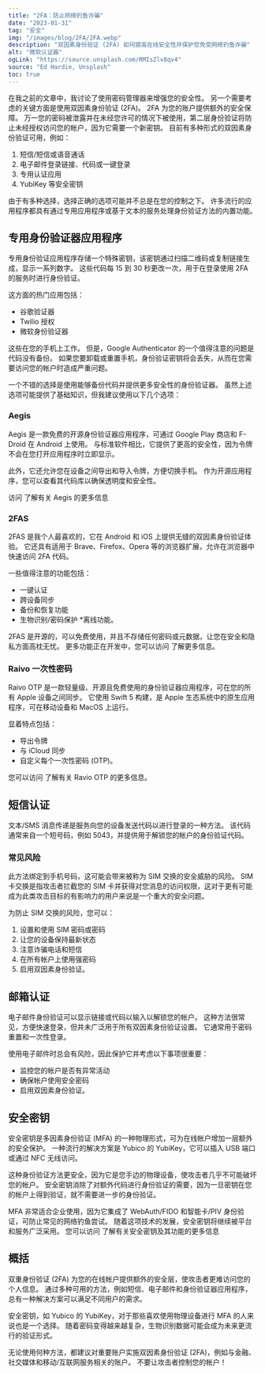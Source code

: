 ```yaml
---
title: "2FA：防止网络钓鱼诈骗"
date: "2023-01-31"
tag: "安全"
img: "/images/blog/2FA/2FA.webp"
description: "双因素身份验证 (2FA) 如何提高在线安全性并保护您免受网络钓鱼诈骗"
alt: "微软认证器"
ogLink: "https://source.unsplash.com/RMIsZlv8qv4"
source: "Ed Hardie, Unsplash"
toc: true
---
```


在我之前的文章中，我讨论了使用密码管理器来增强您的安全性。 另一个需要考虑的关键方面是使用双因素身份验证 (2FA)。
2FA 为您的账户提供额外的安全保障。 万一您的密码被泄露并在未经您许可的情况下被使用，第二层身份验证将防止未经授权访问您的帐户，因为它需要一个新密钥。
目前有多种形式的双因素身份验证可用，例如：

1. 短信/短信或语音通话
2. 电子邮件登录链接、代码或一键登录
3. 专用认证应用
4. YubiKey 等安全密钥

由于有多种选择，选择正确的选项可能并不总是在您的控制之下。 许多流行的应用程序都具有通过专用应用程序或基于文本的服务处理身份验证方法的内置功能。

## 专用身份验证器应用程序

专用身份验证应用程序存储一个特殊密钥，该密钥通过扫描二维码或复制链接生成，显示一系列数字。 这些代码每 15 到 30 秒更改一次，用于在登录使用 2FA 的服务时进行身份验证。

这方面的热门应用包括：

- 谷歌验证器
- Twilio 授权
- 微软身份验证器

这些在您的手机上工作。 但是，Google Authenticator 的一个值得注意的问题是代码没有备份。 如果您要卸载或重置手机，身份验证密钥将会丢失，从而在您需要访问您的帐户时造成严重问题。

一个不错的选择是使用能够备份代码并提供更多安全性的身份验证器。 虽然上述选项可能提供了基础知识，但我建议使用以下几个选项：

### Aegis

<Media source="/images/blog/2FA/Aegis.webp" alt="Aegis 身份验证器徽标"></Media>

Aegis 是一款免费的开源身份验证器应用程序，可通过 Google Play 商店和 F-Droid 在 Android 上使用。 与标准软件相比，它提供了更高的安全性，因为令牌不会在您打开应用程序时立即显示。

此外，它还允许您在设备之间导出和导入令牌，方便切换手机。 作为开源应用程序，您可以查看其代码库以确保透明度和安全性。

访问 <PageLink title="getaegis.app" url="https://getaegis.app/"></PageLink> 了解有关 Aegis 的更多信息

### 2FAS

<Media source="/images/blog/2FA/2FAS.webp" alt="2FAS 验证器徽标"></Media>

2FAS 是我个人最喜欢的，它在 Android 和 iOS 上提供无缝的双因素身份验证体验。 它还具有适用于 Brave、Firefox、Opera 等的浏览器扩展，允许在浏览器中快速访问 2FA 代码。

一些值得注意的功能包括：

- 一键认证
- 跨设备同步
- 备份和恢复功能
- 生物识别/密码保护 \*离线功能。

2FAS 是开源的，可以免费使用，并且不存储任何密码或元数据，让您在安全和隐私方面高枕无忧。 更多功能正在开发中，您可以访问 <PageLink title="2fas.com" url="https://2fas.com/"></PageLink> 了解更多信息。

### Raivo 一次性密码

<Media source="/images/blog/2FA/Ravio.webp" alt="Ravio 身份验证器徽标"></Media>

Raivo OTP 是一款轻量级、开源且免费使用的身份验证器应用程序，可在您的所有 Apple 设备之间同步。 它使用 Swift 5 构建，是 Apple 生态系统中的原生应用程序，可在移动设备和 MacOS 上运行。

显着特点包括：

- 导出令牌
- 与 iCloud 同步
- 自定义每个一次性密码 (OTP)。

您可以访问 <PageLink title="raivo-otp.com" url="https://raivo-otp.com/"></PageLink> 了解有关 Ravio OTP 的更多信息。

## 短信认证

文本/SMS 消息传递是服务向您的设备发送代码以进行登录的一种方法。 该代码通常来自一个短号码，例如 5043，并提供用于解锁您的帐户的身份验证代码。

### 常见风险

此方法绑定到手机号码，这可能会带来被称为 SIM 交换的安全威胁的风险。 SIM 卡交换是指攻击者拦截您的 SIM 卡并获得对您消息的访问权限，这对于更有可能成为此类攻击目标的有影响力的用户来说是一个重大的安全问题。

为防止 SIM 交换的风险，您可以：

1. 设置和使用 SIM 密码或密码
2. 让您的设备保持最新状态
3. 注意诈骗电话和短信
4. 在所有帐户上使用强密码
5. 启用双因素身份验证。

## 邮箱认证

电子邮件身份验证可以显示链接或代码以输入以解锁您的帐户。 这种方法很常见，方便快速登录，但并未广泛用于所有双因素身份验证设置。 它通常用于密码重置和一次性登录。

使用电子邮件时总会有风险，因此保护它并考虑以下事项很重要：

- 监控您的帐户是否有异常活动
- 确保帐户使用安全密码
- 启用双因素身份验证。

## 安全密钥

安全密钥是多因素身份验证 (MFA) 的一种物理形式，可为在线帐户增加一层额外的安全保护。 一种流行的解决方案是 Yubico 的 YubiKey，它可以插入 USB 端口或通过 NFC 无线访问。

这种身份验证方法更安全，因为它是您手边的物理设备，使攻击者几乎不可能破坏您的帐户。 安全密钥消除了对额外代码进行身份验证的需要，因为一旦密钥在您的帐户上得到验证，就不需要进一步的身份验证。

MFA 非常适合企业使用，因为它集成了 WebAuth/FIDO 和智能卡/PIV 身份验证，可防止常见的网络钓鱼尝试。 随着这项技术的发展，安全密钥将继续被平台和服务广泛采用。 您可以访问 <PageLink title="Yubico.com" url="https://www.yubico.com/"></PageLink> 了解有关安全密钥及其功能的更多信息

## 概括

双重身份验证 (2FA) 为您的在线帐户提供额外的安全层，使攻击者更难访问您的个人信息。 通过多种可用的方法，例如短信、电子邮件和身份验证器应用程序，总有一种解决方案可以满足不同用户的需求。

安全密钥，如 Yubico 的 YubiKey，对于那些喜欢使用物理设备进行 MFA 的人来说也是一个选择。 随着密码变得越来越复杂，生物识别数据可能会成为未来更流行的验证形式。

无论使用何种方法，都建议对重要账户实施双因素身份验证 (2FA)，例如与金融、社交媒体和移动/互联网服务相关的账户。 不要让攻击者控制您的帐户！
